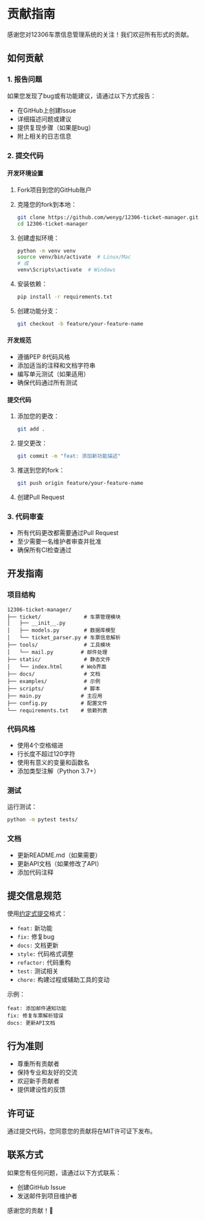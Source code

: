 # 贡献指南

感谢您对12306车票信息管理系统的关注！我们欢迎所有形式的贡献。

## 如何贡献

### 1. 报告问题

如果您发现了bug或有功能建议，请通过以下方式报告：

- 在GitHub上创建Issue
- 详细描述问题或建议
- 提供复现步骤（如果是bug）
- 附上相关的日志信息

### 2. 提交代码

#### 开发环境设置

1. Fork项目到您的GitHub账户
2. 克隆您的fork到本地：
   ```bash
   git clone https://github.com/wenyg/12306-ticket-manager.git
   cd 12306-ticket-manager
   ```

3. 创建虚拟环境：
   ```bash
   python -m venv venv
   source venv/bin/activate  # Linux/Mac
   # 或
   venv\Scripts\activate  # Windows
   ```

4. 安装依赖：
   ```bash
   pip install -r requirements.txt
   ```

5. 创建功能分支：
   ```bash
   git checkout -b feature/your-feature-name
   ```

#### 开发规范

- 遵循PEP 8代码风格
- 添加适当的注释和文档字符串
- 编写单元测试（如果适用）
- 确保代码通过所有测试

#### 提交代码

1. 添加您的更改：
   ```bash
   git add .
   ```

2. 提交更改：
   ```bash
   git commit -m "feat: 添加新功能描述"
   ```

3. 推送到您的fork：
   ```bash
   git push origin feature/your-feature-name
   ```

4. 创建Pull Request

### 3. 代码审查

- 所有代码更改都需要通过Pull Request
- 至少需要一名维护者审查并批准
- 确保所有CI检查通过

## 开发指南

### 项目结构

```
12306-ticket-manager/
├── ticket/              # 车票管理模块
│   ├── __init__.py
│   ├── models.py        # 数据库模型
│   └── ticket_parser.py # 车票信息解析
├── tools/               # 工具模块
│   └── mail.py         # 邮件处理
├── static/              # 静态文件
│   └── index.html      # Web界面
├── docs/                # 文档
├── examples/            # 示例
├── scripts/             # 脚本
├── main.py             # 主应用
├── config.py           # 配置文件
└── requirements.txt    # 依赖列表
```

### 代码风格

- 使用4个空格缩进
- 行长度不超过120字符
- 使用有意义的变量和函数名
- 添加类型注解（Python 3.7+）

### 测试

运行测试：
```bash
python -m pytest tests/
```

### 文档

- 更新README.md（如果需要）
- 更新API文档（如果修改了API）
- 添加代码注释

## 提交信息规范

使用[约定式提交](https://www.conventionalcommits.org/zh-hans/)格式：

- `feat:` 新功能
- `fix:` 修复bug
- `docs:` 文档更新
- `style:` 代码格式调整
- `refactor:` 代码重构
- `test:` 测试相关
- `chore:` 构建过程或辅助工具的变动

示例：
```
feat: 添加邮件通知功能
fix: 修复车票解析错误
docs: 更新API文档
```

## 行为准则

- 尊重所有贡献者
- 保持专业和友好的交流
- 欢迎新手贡献者
- 提供建设性的反馈

## 许可证

通过提交代码，您同意您的贡献将在MIT许可证下发布。

## 联系方式

如果您有任何问题，请通过以下方式联系：

- 创建GitHub Issue
- 发送邮件到项目维护者

感谢您的贡献！🎉 